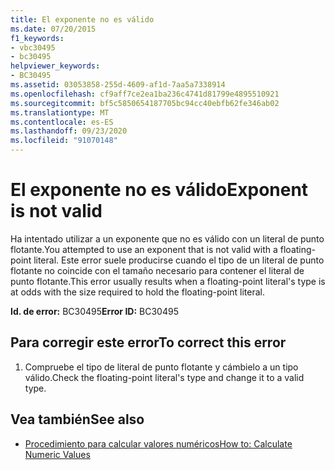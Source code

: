 ```yaml
---
title: El exponente no es válido
ms.date: 07/20/2015
f1_keywords:
- vbc30495
- bc30495
helpviewer_keywords:
- BC30495
ms.assetid: 03053858-255d-4609-af1d-7aa5a7338914
ms.openlocfilehash: cf9aff7ce2ea1ba236c4741d81799e4895510921
ms.sourcegitcommit: bf5c5850654187705bc94cc40ebfb62fe346ab02
ms.translationtype: MT
ms.contentlocale: es-ES
ms.lasthandoff: 09/23/2020
ms.locfileid: "91070148"
---
```

# <a name="exponent-is-not-valid"></a><span data-ttu-id="e525c-102">El exponente no es válido</span><span class="sxs-lookup"><span data-stu-id="e525c-102">Exponent is not valid</span></span>

<span data-ttu-id="e525c-103">Ha intentado utilizar a un exponente que no es válido con un literal de punto flotante.</span><span class="sxs-lookup"><span data-stu-id="e525c-103">You attempted to use an exponent that is not valid with a floating-point literal.</span></span> <span data-ttu-id="e525c-104">Este error suele producirse cuando el tipo de un literal de punto flotante no coincide con el tamaño necesario para contener el literal de punto flotante.</span><span class="sxs-lookup"><span data-stu-id="e525c-104">This error usually results when a floating-point literal's type is at odds with the size required to hold the floating-point literal.</span></span>  
  
 <span data-ttu-id="e525c-105">**Id. de error:** BC30495</span><span class="sxs-lookup"><span data-stu-id="e525c-105">**Error ID:** BC30495</span></span>  
  
## <a name="to-correct-this-error"></a><span data-ttu-id="e525c-106">Para corregir este error</span><span class="sxs-lookup"><span data-stu-id="e525c-106">To correct this error</span></span>  
  
1. <span data-ttu-id="e525c-107">Compruebe el tipo de literal de punto flotante y cámbielo a un tipo válido.</span><span class="sxs-lookup"><span data-stu-id="e525c-107">Check the floating-point literal's type and change it to a valid type.</span></span>  
  
## <a name="see-also"></a><span data-ttu-id="e525c-108">Vea también</span><span class="sxs-lookup"><span data-stu-id="e525c-108">See also</span></span>

- [<span data-ttu-id="e525c-109">Procedimiento para calcular valores numéricos</span><span class="sxs-lookup"><span data-stu-id="e525c-109">How to: Calculate Numeric Values</span></span>](../programming-guide/language-features/operators-and-expressions/how-to-calculate-numeric-values.md)
